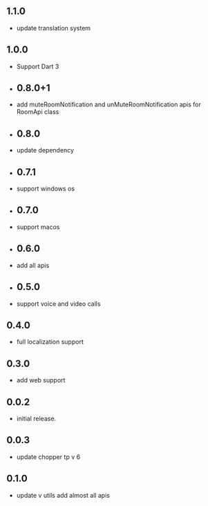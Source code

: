 ## 1.1.0

- update translation system

## 1.0.0

- Support Dart 3
- ## 0.8.0+1
- add muteRoomNotification and unMuteRoomNotification apis for RoomApi class
- ## 0.8.0
- update dependency
- ## 0.7.1
- support windows os
- ## 0.7.0
- support macos
- ## 0.6.0
- add all apis
- ## 0.5.0
- support voice and video calls

## 0.4.0

- full localization support

## 0.3.0

- add web support

## 0.0.2

* initial release.

## 0.0.3

* update chopper tp v 6

## 0.1.0

* update v utils add almost all apis

